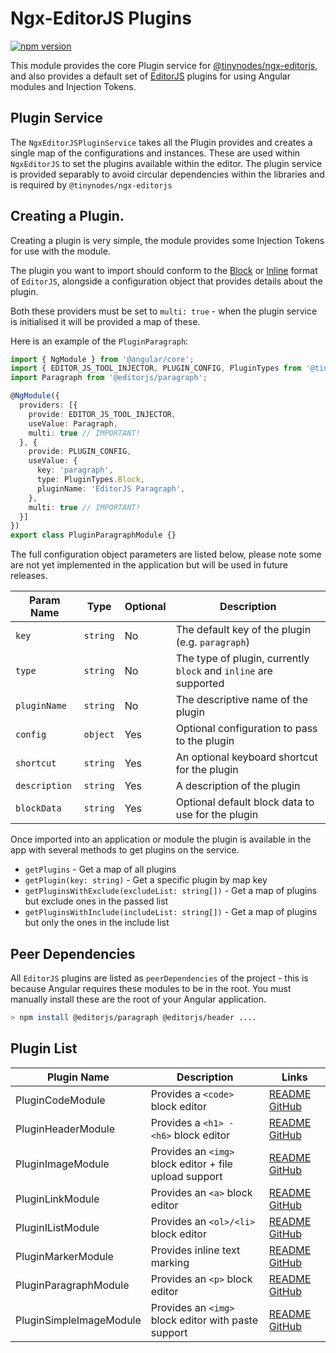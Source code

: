 # Ngx-EditorJS Plugins

[![npm version](https://badge.fury.io/js/%40tinynodes%2Fngx-editorjs-plugins.svg)](https://badge.fury.io/js/%40tinynodes%2Fngx-editorjs-plugins)

This module provides the core Plugin service for [@tinynodes/ngx-editorjs](https://www.npmjs.com/package/@tinynodes/ngx-editorjs), and also provides a default set of [EditorJS](https://editorjs.io) plugins
for using Angular modules and Injection Tokens.

## Plugin Service

The `NgxEditorJSPluginService` takes all the Plugin provides and creates a single map of the configurations and instances. These are used within `NgxEditorJS` to set the plugins
available within the editor. The plugin service is provided separably to avoid circular dependencies
within the libraries and is required by `@tinynodes/ngx-editorjs`

## Creating a Plugin.

Creating a plugin is very simple, the module provides some Injection Tokens for use with the module.

The plugin you want to import should conform to the [Block](https://editorjs.io/creating-a-block-tool) or [Inline](https://editorjs.io/creating-an-inline-tool) format of `EditorJS`, alongside a configuration object that provides details about the plugin.

Both these providers must be set to `multi: true` - when the plugin service is initialised it will be provided a map of these.

Here is an example of the `PluginParagraph`:

```ts
import { NgModule } from '@angular/core';
import { EDITOR_JS_TOOL_INJECTOR, PLUGIN_CONFIG, PluginTypes from '@tinynodes/ngx-editorjs-plugins';
import Paragraph from '@editorjs/paragraph';

@NgModule({
  providers: [{
    provide: EDITOR_JS_TOOL_INJECTOR,
    useValue: Paragraph,
    multi: true // IMPORTANT!
  }, {
    provide: PLUGIN_CONFIG,
    useValue: {
      key: 'paragraph',
      type: PluginTypes.Block,
      pluginName: 'EditorJS Paragraph',
    },
    multi: true // IMPORTANT!
  }]
})
export class PluginParagraphModule {}
```

The full configuration object parameters are listed below, please note some are not yet implemented in the application
but will be used in future releases.

| Param Name    | Type     | Optional | Description                                                      |
| ------------- | -------- | -------- | ---------------------------------------------------------------- |
| `key`         | `string` | No       | The default key of the plugin (e.g. `paragraph`)                 |
| `type`        | `string` | No       | The type of plugin, currently `block` and `inline` are supported |
| `pluginName`  | `string` | No       | The descriptive name of the plugin                               |
| `config`      | `object` | Yes      | Optional configuration to pass to the plugin                     |
| `shortcut`    | `string` | Yes      | An optional keyboard shortcut for the plugin                     |
| `description` | `string` | Yes      | A description of the plugin                                      |
| `blockData`   | `string` | Yes      | Optional default block data to use for the plugin                |

Once imported into an application or module the plugin is available in the app with several methods to get plugins on the service.

- `getPlugins` - Get a map of all plugins
- `getPlugin(key: string)` - Get a specific plugin by map key
- `getPluginsWithExclude(excludeList: string[])` - Get a map of plugins but exclude ones in the passed list
- `getPluginsWithInclude(includeList: string[])` - Get a map of plugins but only the ones in the include list

## Peer Dependencies

All `EditorJS` plugins are listed as `peerDependencies` of the project - this is because Angular requires these modules to be in the root. You must manually install these are the root of your Angular application.

```bash
> npm install @editorjs/paragraph @editorjs/header ....
```

## Plugin List

| Plugin Name             | Description                                            | Links                                                                                               |
| ----------------------- | ------------------------------------------------------ | --------------------------------------------------------------------------------------------------- |
| PluginCodeModule        | Provides a `<code>` block editor                       | [README](src/lib/plugins/code/README.md) [GitHub](https://github.com/editor-js/code)              |
| PluginHeaderModule      | Provides a `<h1> - <h6>` block editor                  | [README](src/lib/plugins/header/README.md) [GitHub](https://github.com/editor-js/header)          |
| PluginImageModule       | Provides an `<img>` block editor + file upload support | [README](src/lib/plugins/image/README.md) [GitHub](https://github.com/editor-js/image)            |
| PluginLinkModule        | Provides an `<a>` block editor                         | [README](src/lib/plugins/link/README.md) [GitHub](https://github.com/editor-js/link)              |
| PluginIListModule       | Provides an `<ol>/<li>` block editor                   | [README](src/lib/plugins/list/README.md) [GitHub](https://github.com/editor-js/list)              |
| PluginMarkerModule      | Provides inline text marking                           | [README](src/lib/plugins/marker/README.md) [GitHub](https://github.com/editor-js/marker)          |
| PluginParagraphModule   | Provides an `<p>` block editor                         | [README](src/lib/plugins/paragraph/README.md) [GitHub](https://github.com/editor-js/paragraph)    |
| PluginSimpleImageModule | Provides an `<img>` block editor with paste support    | [README](src/lib/plugins/simple-image/README.md) [GitHub](https://github.com/editor-js/paragraph) |
